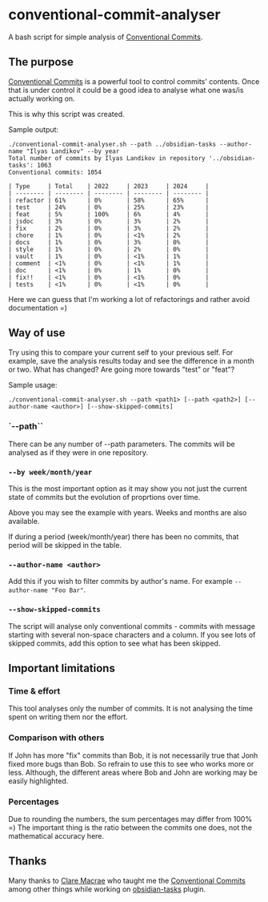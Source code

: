 # conventional-commit-analyser

A bash script for simple analysis of [Conventional Commits](https://www.conventionalcommits.org/).

## The purpose

[Conventional Commits](https://www.conventionalcommits.org/) is a powerful tool to control commits' contents. Once that is under control it could be a good idea to analyse what one was/is actually working on.

This is why this script was created.

Sample output:

```terminal
./conventional-commit-analyser.sh --path ../obsidian-tasks --author-name "Ilyas Landikov" --by year
Total number of commits by Ilyas Landikov in repository '../obsidian-tasks': 1063
Conventional commits: 1054

| Type     | Total    | 2022     | 2023     | 2024     |
| -------- | -------- | -------- | -------- | -------- |
| refactor | 61%      | 0%       | 58%      | 65%      |
| test     | 24%      | 0%       | 25%      | 23%      |
| feat     | 5%       | 100%     | 6%       | 4%       |
| jsdoc    | 3%       | 0%       | 3%       | 2%       |
| fix      | 2%       | 0%       | 3%       | 2%       |
| chore    | 1%       | 0%       | <1%      | 2%       |
| docs     | 1%       | 0%       | 3%       | 0%       |
| style    | 1%       | 0%       | 2%       | 0%       |
| vault    | 1%       | 0%       | <1%      | 1%       |
| comment  | <1%      | 0%       | <1%      | 1%       |
| doc      | <1%      | 0%       | 1%       | 0%       |
| fix!!    | <1%      | 0%       | <1%      | 0%       |
| tests    | <1%      | 0%       | <1%      | 0%       |

```

Here we can guess that I'm working a lot of refactorings and rather avoid documentation =)

## Way of use

Try using this to compare your current self to your previous self. For example, save the analysis results today and see the difference in a month or two. What has changed? Are going more towards "test" or "feat"?

Sample usage:

```terminal
./conventional-commit-analyser.sh --path <path1> [--path <path2>] [--author-name <author>] [--show-skipped-commits]
```

### `--path``

There can be any number of --path parameters. The commits will be analysed as if they were in one repository.

### `--by week/month/year`

This is the most important option as it may show you not just the current state of commits but the evolution of proprtions over time.

Above you may see the example with years. Weeks and months are also available.

If during a period (week/month/year) there has been no commits, that period will be skipped in the table.

### `--author-name <author>`

Add this if you wish to filter commits by author's name. For example `--author-name "Foo Bar"`.

### `--show-skipped-commits`

The script will analyse only conventional commits - commits with message starting with several non-space characters and a column. If you see lots of skipped commits, add this option to see what has been skipped.

## Important limitations

### Time & effort

This tool analyses only the number of commits. It is not analysing the time spent on writing them nor the effort.

### Comparison with others

If John has more "fix" commits than Bob, it is not necessarily true that Jonh fixed more bugs than Bob. So refrain to use this to see who works more or less. Although, the different areas where Bob and John are working may be easily highlighted.

### Percentages

Due to rounding the numbers, the sum percentages may differ from 100% =) The important thing is the ratio between the commits one does, not the mathematical accuracy here.

## Thanks

Many thanks to [Clare Macrae](https://github.com/claremacrae) who taught me the [Conventional Commits](https://www.conventionalcommits.org/) among other things while working on [obsidian-tasks](https://github.com/obsidian-tasks-group/obsidian-tasks) plugin.
